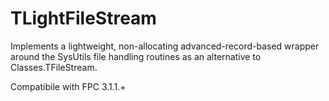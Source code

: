 # TLightFileStream
Implements a lightweight, non-allocating advanced-record-based wrapper around the SysUtils file handling routines as an alternative to Classes.TFileStream.

Compatibile with FPC 3.1.1.+
